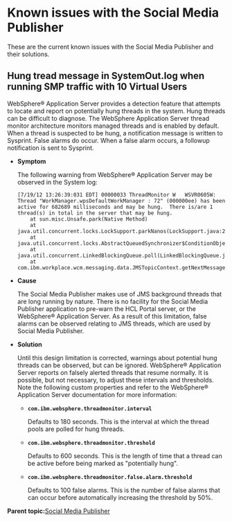 # Known issues with the Social Media Publisher 

These are the current known issues with the Social Media Publisher and their solutions.

## Hung tread message in SystemOut.log when running SMP traffic with 10 Virtual Users

WebSphere® Application Server provides a detection feature that attempts to locate and report on potentially hung threads in the system. Hung threads can be difficult to diagnose. The WebSphere Application Server thread monitor architecture monitors managed threads and is enabled by default. When a thread is suspected to be hung, a notification message is written to Sysprint. False alarms do occur. When a false alarm occurs, a followup notification is sent to Sysprint.

-   **Symptom**

    The following warning from WebSphere® Application Server may be observed in the System log:

    ```
    [7/19/12 13:26:39:031 EDT] 00000033 ThreadMonitor W   WSVR0605W: Thread "WorkManager.wpsDefaultWorkManager : 72" (000000ee) has been active for 682689 milliseconds and may be hung.  There is/are 1 thread(s) in total in the server that may be hung.
        at sun.misc.Unsafe.park(Native Method)
        at java.util.concurrent.locks.LockSupport.parkNanos(LockSupport.java:224)
        at java.util.concurrent.locks.AbstractQueuedSynchronizer$ConditionObject.awaitNanos(AbstractQueuedSynchronizer.java:2036)
        at java.util.concurrent.LinkedBlockingQueue.poll(LinkedBlockingQueue.java:435)
        at com.ibm.workplace.wcm.messaging.data.JMSTopicContext.getNextMessage(JMSTopicContext.java:232)
    ```

-   **Cause**

    The Social Media Publisher makes use of JMS background threads that are long running by nature. There is no facility for the Social Media Publisher application to pre-warn the HCL Portal server, or the WebSphere® Application Server. As a result of this limitation, false alarms can be observed relating to JMS threads, which are used by Social Media Publisher.

-   **Solution**

    Until this design limitation is corrected, warnings about potential hung threads can be observed, but can be ignored. WebSphere® Application Server reports on falsely alerted threads that resume normally. It is possible, but not necessary, to adjust these intervals and thresholds. Note the following custom properties and refer to the WebSphere® Application Server documentation for more information:

    -   **`com.ibm.websphere.threadmonitor.interval`**

        Defaults to 180 seconds. This is the interval at which the thread pools are polled for hung threads.

    -   **`com.ibm.websphere.threadmonitor.threshold`**

        Defaults to 600 seconds. This is the length of time that a thread can be active before being marked as "potentially hung".

    -   **`com.ibm.websphere.threadmonitor.false.alarm.threshold`**

        Defaults to 100 false alarms. This is the number of false alarms that can occur before automatically increasing the threshold by 50%.


**Parent topic:**[Social Media Publisher ](../wcm/wcm_sm.md)

